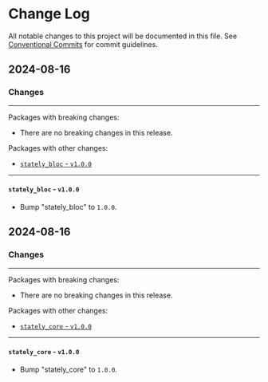 # Change Log

All notable changes to this project will be documented in this file.
See [Conventional Commits](https://conventionalcommits.org) for commit guidelines.

## 2024-08-16

### Changes

---

Packages with breaking changes:

 - There are no breaking changes in this release.

Packages with other changes:

 - [`stately_bloc` - `v1.0.0`](#stately_bloc---v100)

---

#### `stately_bloc` - `v1.0.0`

 - Bump "stately_bloc" to `1.0.0`.


## 2024-08-16

### Changes

---

Packages with breaking changes:

 - There are no breaking changes in this release.

Packages with other changes:

 - [`stately_core` - `v1.0.0`](#stately_core---v100)

---

#### `stately_core` - `v1.0.0`

 - Bump "stately_core" to `1.0.0`.

